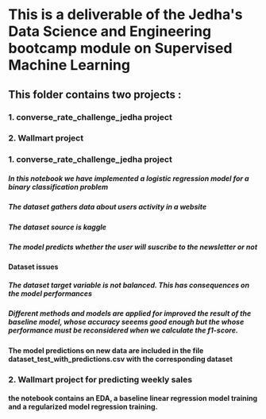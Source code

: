 # This is a deliverable of the Jedha's Data Science and Engineering bootcamp module on Supervised Machine Learning

## This folder contains two projects : 
  ### 1. converse_rate_challenge_jedha project
  ### 2. Wallmart project 


### 1. converse_rate_challenge_jedha project

##### In this notebook we have implemented a logistic regression model for a binary classification problem
##### The dataset gathers data about users activity in a website
##### The dataset source is kaggle
##### The model predicts whether the user will suscribe to the newsletter or not

#### Dataset issues
##### The dataset target variable is not balanced. This has consequences on the model performances

##### Different methods and models are applied for improved the result of the baseline model, whose accuracy seeems good enough but the whose performance must be reconsidered when we calculate the f1-score.

#### The model predictions on new data are included in the file dataset_test_with_predictions.csv with the corresponding dataset

### 2. Wallmart project for predicting weekly sales 

#### the notebook contains an EDA, a baseline linear regression model training and a regularized model regression training.

